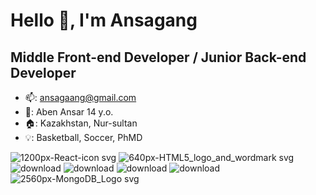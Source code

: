 # Hello 👋, I'm Ansagang
## Middle Front-end Developer / Junior Back-end Developer

- 📫: ansagaang@gmail.com
- 👨: Aben Ansar 14 y.o.
- 🏠: Kazakhstan, Nur-sultan
- 💡: Basketball, Soccer, PhMD

![1200px-React-icon svg](https://user-images.githubusercontent.com/86795613/147419959-14b72c0b-ef36-4777-af44-a048c4dd5aad.png)
![640px-HTML5_logo_and_wordmark svg](https://user-images.githubusercontent.com/86795613/147419977-6722a426-87ea-4eb1-98e2-351fd128b928.png)
![download](https://user-images.githubusercontent.com/86795613/147419989-bee08adc-a6b1-402f-83aa-8176ec1019b1.jpg)
![download](https://user-images.githubusercontent.com/86795613/147419998-2d931c99-ece9-4222-875f-6702fb1c6366.png)
![download](https://user-images.githubusercontent.com/86795613/147420006-b10cf220-d510-4d2b-94a5-7c733c2620a2.png)
![download](https://user-images.githubusercontent.com/86795613/147420012-995e3f9d-5581-4d0e-bd6c-67d2659a9729.jpg)
![2560px-MongoDB_Logo svg](https://user-images.githubusercontent.com/86795613/147420017-f0dceaef-fce5-48fe-b526-01ef08d8ac2a.png)
